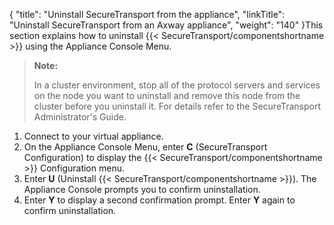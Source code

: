 {
    "title": "Uninstall SecureTransport from the appliance",
    "linkTitle": "Uninstall SecureTransport from an Axway appliance",
    "weight": "140"
}This section explains how to uninstall {{< SecureTransport/componentshortname  >}} using the Appliance Console Menu.

> **Note:**
>
> In a cluster environment, stop all of the protocol servers and services on the node you want to uninstall and remove this node from the cluster before you uninstall it. For details refer to the SecureTransport Administrator's Guide.

1.  Connect to your virtual appliance.
2.  On the Appliance Console Menu, enter **C** (SecureTransport Configuration) to display the {{< SecureTransport/componentshortname >}} Configuration menu.
3.  Enter **U** (Uninstall {{< SecureTransport/componentshortname >}}). The Appliance Console prompts you to confirm uninstallation.
4.  Enter **Y** to display a second confirmation prompt. Enter **Y** again to confirm uninstallation.
